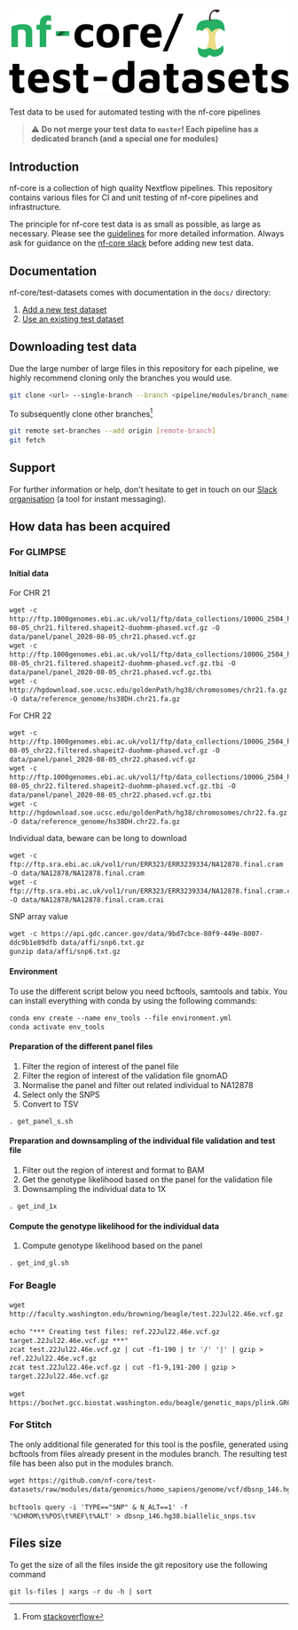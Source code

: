 # ![nfcore/test-datasets](docs/images/test-datasets_logo.png)
Test data to be used for automated testing with the nf-core pipelines

> ⚠️ **Do not merge your test data to `master`! Each pipeline has a dedicated branch (and a special one for modules)**

## Introduction

nf-core is a collection of high quality Nextflow pipelines. This repository contains various files for CI and unit testing of nf-core pipelines and infrastructure.

The principle for nf-core test data is as small as possible, as large as necessary. Please see the [guidelines](https://nf-co.re/docs/contributing/test_data_guidelines) for more detailed information. Always ask for guidance on the [nf-core slack](https://nf-co.re/join) before adding new test data.

## Documentation

nf-core/test-datasets comes with documentation in the `docs/` directory:

01. [Add a new  test dataset](https://github.com/nf-core/test-datasets/blob/master/docs/ADD_NEW_DATA.md)
02. [Use an existing test dataset](https://github.com/nf-core/test-datasets/blob/master/docs/USE_EXISTING_DATA.md)

## Downloading test data

Due the large number of large files in this repository for each pipeline, we highly recommend cloning only the branches you would use.

```bash
git clone <url> --single-branch --branch <pipeline/modules/branch_name>
```

To subsequently clone other branches[^1]

```bash
git remote set-branches --add origin [remote-branch]
git fetch
```

## Support

For further information or help, don't hesitate to get in touch on our [Slack organisation](https://nf-co.re/join/slack) (a tool for instant messaging).

[^1]: From [stackoverflow](https://stackoverflow.com/a/60846265/11502856)

## How data has been acquired
### For GLIMPSE
#### Initial data
For CHR 21
```
wget -c http://ftp.1000genomes.ebi.ac.uk/vol1/ftp/data_collections/1000G_2504_high_coverage/working/20201028_3202_phased/CCDG_14151_B01_GRM_WGS_2020-08-05_chr21.filtered.shapeit2-duohmm-phased.vcf.gz -O data/panel/panel_2020-08-05_chr21.phased.vcf.gz
wget -c http://ftp.1000genomes.ebi.ac.uk/vol1/ftp/data_collections/1000G_2504_high_coverage/working/20201028_3202_phased/CCDG_14151_B01_GRM_WGS_2020-08-05_chr21.filtered.shapeit2-duohmm-phased.vcf.gz.tbi -O data/panel/panel_2020-08-05_chr21.phased.vcf.gz.tbi
wget -c http://hgdownload.soe.ucsc.edu/goldenPath/hg38/chromosomes/chr21.fa.gz -O data/reference_genome/hs38DH.chr21.fa.gz
```

For CHR 22
```
wget -c http://ftp.1000genomes.ebi.ac.uk/vol1/ftp/data_collections/1000G_2504_high_coverage/working/20201028_3202_phased/CCDG_14151_B01_GRM_WGS_2020-08-05_chr22.filtered.shapeit2-duohmm-phased.vcf.gz -O data/panel/panel_2020-08-05_chr22.phased.vcf.gz
wget -c http://ftp.1000genomes.ebi.ac.uk/vol1/ftp/data_collections/1000G_2504_high_coverage/working/20201028_3202_phased/CCDG_14151_B01_GRM_WGS_2020-08-05_chr22.filtered.shapeit2-duohmm-phased.vcf.gz.tbi -O data/panel/panel_2020-08-05_chr22.phased.vcf.gz.tbi
wget -c http://hgdownload.soe.ucsc.edu/goldenPath/hg38/chromosomes/chr22.fa.gz -O data/reference_genome/hs38DH.chr22.fa.gz
```

Individual data, beware can be long to download
```
wget -c ftp://ftp.sra.ebi.ac.uk/vol1/run/ERR323/ERR3239334/NA12878.final.cram -O data/NA12878/NA12878.final.cram
wget -c ftp://ftp.sra.ebi.ac.uk/vol1/run/ERR323/ERR3239334/NA12878.final.cram.crai -O data/NA12878/NA12878.final.cram.crai
```

SNP array value
```
wget -c https://api.gdc.cancer.gov/data/9bd7cbce-80f9-449e-8007-ddc9b1e89dfb data/affi/snp6.txt.gz
gunzip data/affi/snp6.txt.gz
```
#### Environment
To use the different script below you need bcftools, samtools and tabix.
You can install everything with conda by using the following commands:
```
conda env create --name env_tools --file environment.yml
conda activate env_tools
```
#### Preparation of the different panel files
1) Filter the region of interest of the panel file
2) Filter the region of interest of the validation file gnomAD
3) Normalise the panel and filter out related individual to NA12878
4) Select only the SNPS
5) Convert to TSV
```
. get_panel_s.sh
```

#### Preparation and downsampling of the individual file validation and test file
1) Filter out the region of interest and format to BAM
2) Get the genotype likelihood based on the panel for the validation file
3) Downsampling the individual data to 1X
```
. get_ind_1x
```

#### Compute the genotype likelihood for the individual data 
1) Compute genotype likelihood based on the panel
```
. get_ind_gl.sh
```
### For Beagle
```
wget http://faculty.washington.edu/browning/beagle/test.22Jul22.46e.vcf.gz

echo "*** Creating test files: ref.22Jul22.46e.vcf.gz target.22Jul22.46e.vcf.gz ***"
zcat test.22Jul22.46e.vcf.gz | cut -f1-190 | tr '/' '|' | gzip > ref.22Jul22.46e.vcf.gz
zcat test.22Jul22.46e.vcf.gz | cut -f1-9,191-200 | gzip > target.22Jul22.46e.vcf.gz

wget https://bochet.gcc.biostat.washington.edu/beagle/genetic_maps/plink.GRCh38.map.zip
```

### For Stitch

The only additional file generated for this tool is the posfile, generated using bcftools from files already present in the modules branch. The resulting test file has been also put in the modules branch.
```
wget https://github.com/nf-core/test-datasets/raw/modules/data/genomics/homo_sapiens/genome/vcf/dbsnp_146.hg38.vcf.gz

bcftools query -i 'TYPE=="SNP" & N_ALT==1' -f '%CHROM\t%POS\t%REF\t%ALT' > dbsnp_146.hg38.biallelic_snps.tsv
```

## Files size
To get the size of all the files inside the git repository use the following command
```
git ls-files | xargs -r du -h | sort
```
